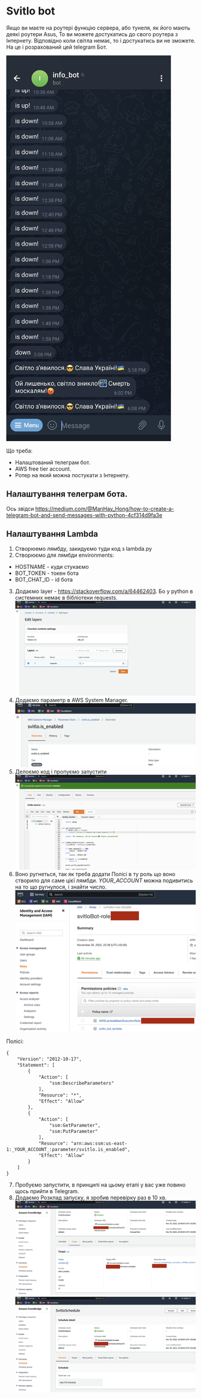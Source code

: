 # Svitlo bot

Якщо ви маєте на роутері функцію сервера, або тунеля, як його мають деякі роутери Asus, То ви можете достукатись до свого роутера з Інтернету. Відповідно коли світла немає, то і достукатись ви не зможете. На це і розрахований цей telegram Бот.

![Bot](./screenshots/telega.jpeg?raw=true "Bot")

Що треба:
 - Налаштований телеграм бот.
 - AWS free tier account.
 - Ротер на який можна постукати з Інтернету.

## Налаштування телеграм бота.

Ось звідси https://medium.com/@ManHay_Hong/how-to-create-a-telegram-bot-and-send-messages-with-python-4cf314d9fa3e

## Налаштування Lambda 

1. Створюемо лямбду, закидуємо туди код з lambda.py
2. Створюємо для лямбди environments: 
 - HOSTNAME - куди стукаємо
 - BOT_TOKEN - токен бота
 - BOT_CHAT_ID - id бота
3. Додаємо layer - https://stackoverflow.com/a/64462403. Бо у python в системних немає в бібліотеки requests.
![Layer](./screenshots/layer.png?raw=true "Layer")
4. Додаємо параметр в AWS System Manager.
![Parameter](./screenshots/parameter.png?raw=true "Parameter")
5. Делоємо код і пропуємо запустити
![Deploy](./screenshots/deploy.png?raw=true "Deploy")
6. Воно ругнеться, так як треба додати Полісі в ту роль що воно створило для саме цієї лямбди.
   _YOUR_ACCOUNT_ можна подивитись на то що ругнулося, і знайти число.
![Role](./screenshots/role.png?raw=true "Role")

Полісі:
```
{
    "Version": "2012-10-17",
    "Statement": [
        {
            "Action": [
                "ssm:DescribeParameters"
            ],
            "Resource": "*",
            "Effect": "Allow"
        },
        {
            "Action": [
                "ssm:GetParameter",
                "ssm:PutParameter"
            ],
            "Resource": "arn:aws:ssm:us-east-1:_YOUR_ACCOUNT_:parameter/svitlo.is_enabled",
            "Effect": "Allow"
        }
    ]
}
```

7. Пробуємо запустити, в принципі на цьому етапі у вас уже повино щось прийти в Telegram.
8. Додаємо Розклад запуску, я зробив перевірку раз в 10 хв.
![Event](./screenshots/event.png?raw=true "Event")
![Schedule](./screenshots/schedule.png?raw=true "Schedule")
